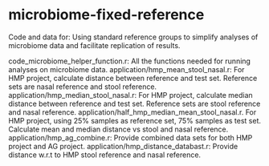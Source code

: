 # microbiome-fixed-reference
Code and data for: Using standard reference groups to simplify analyses of microbiome data and facilitate replication of results.

code_microbiome_helper_function.r:  All the functions needed for running analyses on microbiome data.
application/hmp_mean_stool_nasal.r:  For HMP project, calculate distance between reference and test set. Reference sets are nasal reference and stool reference.
application/hmp_median_stool_nasal.r: For HMP project, calculate median distance between reference and test set. Reference sets are stool reference and nasal reference.
application/half_hmp_median_mean_stool_nasal.r. For HMP project, using 25% samples as reference set, 75% samples as test set. Calculate mean and median distance vs stool and nasal reference.
application/hmp_ag_combine.r: Provide combined data sets for both HMP project and AG project.
application/hmp_distance_databast.r: Provide distance w.r.t to HMP stool reference and nasal reference.



